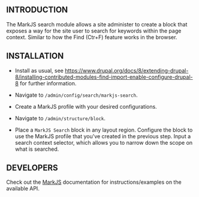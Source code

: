 ## INTRODUCTION

The MarkJS search module allows a site administer to create a block that exposes a way for the site user to search for keywords within the page context. Similar to how the Find (Ctr+F) feature works in the browser.

## INSTALLATION

 * Install as usual, see
   https://www.drupal.org/docs/8/extending-drupal-8/installing-contributed-modules-find-import-enable-configure-drupal-8 for further
   information.
 
 * Navigate to `/admin/config/search/markjs-search`.

 * Create a MarkJS profile with your desired configurations.
 
 * Navigate to `/admin/structure/block`.
 
 * Place a `MarkJS Search` block in any layout region. Configure the block to use the MarkJS profile that you've created in the previous step. Input a search context selector, which allows you to narrow down the scope on what is searched.
 
 ## DEVELOPERS
 Check out the [MarkJS](https://markjs.io/) documentation for instructions/examples on the available API.
